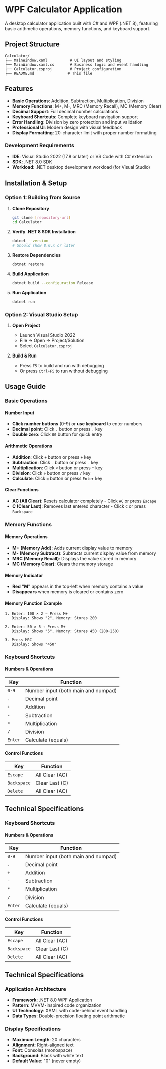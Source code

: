 ﻿# WPF Calculator Application

A desktop calculator application built with C# and WPF (.NET 8), featuring basic arithmetic operations, memory functions, and keyboard support.

## Project Structure
```
Calculator/
├── MainWindow.xaml          # UI layout and styling
├── MainWindow.xaml.cs       # Business logic and event handling
├── Calculator.csproj        # Project configuration
├── README.md               # This file
```

## Features

-  **Basic Operations**: Addition, Subtraction, Multiplication, Division
-  **Memory Functions**: M+, M-, MRC (Memory Recall), MC (Memory Clear)
-  **Decimal Support**: Full decimal number calculations
-  **Keyboard Shortcuts**: Complete keyboard navigation support
-  **Error Handling**: Division by zero protection and input validation
-  **Professional UI**: Modern design with visual feedback
-  **Display Formatting**: 20-character limit with proper number formatting

### Development Requirements
- **IDE**: Visual Studio 2022 (17.8 or later) or VS Code with C# extension
- **SDK**: .NET 8.0 SDK
- **Workload**: .NET desktop development workload (for Visual Studio)

## Installation & Setup

### Option 1: Building from Source

1. **Clone Repository**
   ```bash
   git clone [repository-url]
   cd Calculator
   ```

2. **Verify .NET 8 SDK Installation**
   ```bash
   dotnet --version
   # Should show 8.0.x or later
   ```

3. **Restore Dependencies**
   ```bash
   dotnet restore
   ```

4. **Build Application**
   ```bash
   dotnet build --configuration Release
   ```

5. **Run Application**
   ```bash
   dotnet run
   ```

### Option 2: Visual Studio Setup

1. **Open Project**
   - Launch Visual Studio 2022
   - File → Open → Project/Solution
   - Select `Calculator.csproj`

2. **Build & Run**
   - Press `F5` to build and run with debugging
   - Or press `Ctrl+F5` to run without debugging

## Usage Guide

### Basic Operations

#### Number Input
- **Click number buttons** (0-9) or **use keyboard** to enter numbers
- **Decimal point**: Click `.` button or press `.` key
- **Double zero**: Click `00` button for quick entry

#### Arithmetic Operations
- **Addition**: Click `+` button or press `+` key
- **Subtraction**: Click `-` button or press `-` key  
- **Multiplication**: Click `×` button or press `*` key
- **Division**: Click `÷` button or press `/` key
- **Calculate**: Click `=` button or press `Enter` key

#### Clear Functions
- **AC (All Clear)**: Resets calculator completely - Click `AC` or press `Escape`
- **C (Clear Last)**: Removes last entered character - Click `C` or press `Backspace`

### Memory Functions

#### Memory Operations
- **M+ (Memory Add)**: Adds current display value to memory
- **M- (Memory Subtract)**: Subtracts current display value from memory
- **MRC (Memory Recall)**: Displays the value stored in memory
- **MC (Memory Clear)**: Clears the memory storage

#### Memory Indicator
- **Red "M"** appears in the top-left when memory contains a value
- **Disappears** when memory is cleared or contains zero

#### Memory Function Example
```
1. Enter: 100 × 2 → Press M+
   Display: Shows "2", Memory: Stores 200

2. Enter: 50 × 5 → Press M+  
   Display: Shows "5", Memory: Stores 450 (200+250)

3. Press MRC
   Display: Shows "450"
```

### Keyboard Shortcuts

#### Numbers & Operations
| Key | Function |
|-----|----------|
| `0-9` | Number input (both main and numpad) |
| `.` | Decimal point |
| `+` | Addition |
| `-` | Subtraction |
| `*` | Multiplication |
| `/` | Division |
| `Enter` | Calculate (equals) |

#### Control Functions
| Key | Function |
|-----|----------|
| `Escape` | All Clear (AC) |
| `Backspace` | Clear Last (C) |
| `Delete` | All Clear (AC) |

## Technical Specifications

### Keyboard Shortcuts

#### Numbers & Operations
| Key | Function |
|-----|----------|
| `0-9` | Number input (both main and numpad) |
| `.` | Decimal point |
| `+` | Addition |
| `-` | Subtraction |
| `*` | Multiplication |
| `/` | Division |
| `Enter` | Calculate (equals) |

#### Control Functions
| Key | Function |
|-----|----------|
| `Escape` | All Clear (AC) |
| `Backspace` | Clear Last (C) |
| `Delete` | All Clear (AC) |

## Technical Specifications

### Application Architecture
- **Framework**: .NET 8.0 WPF Application
- **Pattern**: MVVM-inspired code organization
- **UI Technology**: XAML with code-behind event handling
- **Data Types**: Double-precision floating point arithmetic

### Display Specifications
- **Maximum Length**: 20 characters
- **Alignment**: Right-aligned text
- **Font**: Consolas (monospace)
- **Background**: Black with white text
- **Default Value**: "0" (never empty)